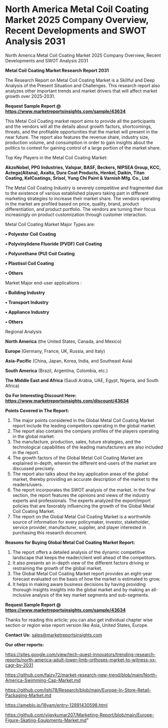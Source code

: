 # North America Metal Coil Coating Market 2025 Company Overview, Recent Developments and SWOT Analysis 2031
North America Metal Coil Coating Market 2025 Company Overview, Recent Developments and SWOT Analysis 2031

<strong>Metal Coil Coating Market Research Report 2031</strong>

The Research Report on Metal Coil Coating Market is a Skillful and Deep Analysis of the Present Situation and Challenges. This research report also analyzes other important trends and market drivers that will affect market growth over 2025-2031.

<strong>Request Sample Report @ <a href=https://www.marketreportsinsights.com/sample/43634>https://www.marketreportsinsights.com/sample/43634</a></strong>

This Metal Coil Coating market report aims to provide all the participants and the vendors will all the details about growth factors, shortcomings, threats, and the profitable opportunities that the market will present in the near future. The report also features the revenue share, industry size, production volume, and consumption in order to gain insights about the politics to contest for gaining control of a large portion of the market share.

Top Key Players in the Metal Coil Coating Market:

<strong>AkzoNobel, PPG Industries, Valspar, BASF, Beckers, NIPSEA Group, KCC, Actega(Altana), Axalta, Dura Coat Products, Henkel, Daikin, Titan Coating, KelCoatings, Srisol, Yung Chi Paint & Varnish Mfg. Co., Ltd</strong>

The Metal Coil Coating Industry is severely competitive and fragmented due to the existence of various established players taking part in different marketing strategies to increase their market share. The vendors operating in the market are profiled based on price, quality, brand, product differentiation, and product portfolio. The vendors are turning their focus increasingly on product customization through customer interaction.

Metal Coil Coating Market Major Types are:

<strong>•  Polyester Coil Coating

•  Polyvinylidene Fluoride (PVDF) Coil Coating

•  Polyurethane (PU) Coil Coating

•  Plastisol Coil Coating

•  Others</strong>

Market Major end-user applications :

<strong>•  Building Industry

•  Transport Industry

•  Appliance Industry

•  Others</strong>

Regional Analysis

</u><strong><b>North America</b></strong> (the United States, Canada, and Mexico)

<strong><b>Europe </b></strong>(Germany, France, UK, Russia, and Italy)

<strong><b>Asia-Pacific</b></strong> (China, Japan, Korea, India, and Southeast Asia)

<strong><b>South America</b></strong> (Brazil, Argentina, Colombia, etc.)

<strong><b>The Middle East and Africa</b></strong> (Saudi Arabia, UAE, Egypt, Nigeria, and South Africa)

<strong>Go For Interesting Discount Here: <a href=https://www.marketreportsinsights.com/discount/43634>https://www.marketreportsinsights.com/discount/43634</a></strong>

<strong>Points Covered in The Report:</strong>
<ol>
  <li>The major points considered in the Global Metal Coil Coating Market report include the leading competitors operating in the global market.</li>
  <li>The report also contains the company profiles of the players operating in the global market.</li>
  <li>The manufacture, production, sales, future strategies, and the technological capabilities of the leading manufacturers are also included in the report.</li>
  <li>The growth factors of the Global Metal Coil Coating Market are explained in-depth, wherein the different end-users of the market are discussed precisely.</li>
  <li>The report also talks about the key application areas of the global market, thereby providing an accurate description of the market to the readers/users.</li>
  <li>The report incorporates the SWOT analysis of the market. In the final section, the report features the opinions and views of the industry experts and professionals. The experts analyzed the export/import policies that are favorably influencing the growth of the Global Metal Coil Coating Market.</li>
  <li>The report on the Global Metal Coil Coating Market is a worthwhile source of information for every policymaker, investor, stakeholder, service provider, manufacturer, supplier, and player interested in purchasing this research document.</li>
</ol>
<strong>Reasons for Buying Global Metal Coil Coating Market Report:</strong>

<ol>
  <li>The report offers a detailed analysis of the dynamic competitive landscape that keeps the reader/client well ahead of the competitors.</li>
  <li>It also presents an in-depth view of the different factors driving or restraining the growth of the global market.</li>
  <li>The Global Metal Coil Coating Market report provides an eight-year forecast evaluated on the basis of how the market is estimated to grow.</li>
  <li>It helps in making aware business decisions by having providing thorough insights insights into the global market and by making an all-inclusive analysis of the key market segments and sub-segments.</li>
</ol>
<strong>Request Sample Report @ <a href=https://www.marketreportsinsights.com/sample/43634>https://www.marketreportsinsights.com/sample/43634</a></strong>


Thanks for reading this article; you can also get individual chapter wise section or region wise report version like Asia, United States, Europe.

<strong>Contact Us:</strong>
sales@marketreportsinsights.com

<strong>Our other reports:</strong>

<a href=https://sites.google.com/view/tech-quest-innovators/trending-research-reports/north-america-adult-lower-limb-orthoses-market-to-witness-xx-cagr-by-2031>https://sites.google.com/view/tech-quest-innovators/trending-research-reports/north-america-adult-lower-limb-orthoses-market-to-witness-xx-cagr-by-2031</a>

<a href=https://github.com/faizy72/market-research-new-trend/blob/main/North-America-Swimming-Cap-Market.md>https://github.com/faizy72/market-research-new-trend/blob/main/North-America-Swimming-Cap-Market.md</a>

<a href=https://github.com/Ishi78/Research/blob/main/Europe-In-Store-Retail-Packaging-Market.md>https://github.com/Ishi78/Research/blob/main/Europe-In-Store-Retail-Packaging-Market.md</a>

<a href=https://ameblo.jp/18yam/entry-12891430598.html>https://ameblo.jp/18yam/entry-12891430598.html</a>

<a href=https://github.com/vijaykumar207/Marketing-Report/blob/main/Europe-Figure-Skating-Equipments-Market.md>https://github.com/vijaykumar207/Marketing-Report/blob/main/Europe-Figure-Skating-Equipments-Market.md</a>"
